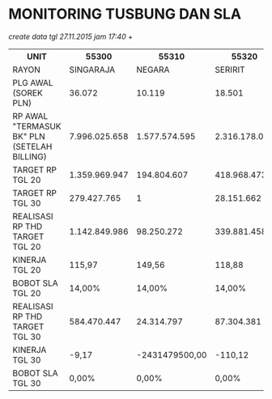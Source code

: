 # MONITORING TUSBUNG DAN SLA


 
 _create data tgl 27.11.2015 jam 17:40_
+ 
<table><tbody><tr><th>UNIT</th><th>55300</th><th>55310</th><th>55320</th><th>55330</th><th>55340</th><th>5503</th></tr><tr><td>RAYON</td><td>SINGARAJA</td><td>NEGARA</td><td>SERIRIT</td><td>NEGARA</td><td>GILIMANUK</td><td>AREA BARA</td></tr><tr><td>PLG AWAL (SOREK PLN)</td><td>36.072</td><td>10.119</td><td>18.501</td><td>25.692</td><td>11.510</td><td>101.744</td></tr><tr><td>RP AWAL "TERMASUK BK" PLN (SETELAH BILLING)</td><td>7.996.025.658</td><td>1.577.574.595</td><td>2.316.178.092</td><td>5.166.206.541</td><td>4.670.189.563</td><td>11.889.778.345</td></tr><tr><td>TARGET RP TGL 20</td><td>1.359.969.947</td><td>194.804.607</td><td>418.968.473</td><td>619.179.962</td><td>593.747.963</td><td>3.186.670.952</td></tr><tr><td>TARGET RP TGL 30</td><td>279.427.765</td><td>1</td><td>28.151.662</td><td>56.407.230</td><td>138.871.963</td><td>502.858.621</td></tr><tr><td>REALISASI RP THD TARGET TGL 20</td><td>1.142.849.986</td><td>98.250.272</td><td>339.881.458</td><td>472.096.521</td><td>629.629.372</td><td>2.682.707.609</td></tr><tr><td>KINERJA TGL 20</td><td>115,97</td><td>149,56</td><td>118,88</td><td>123,75</td><td>93,96</td><td>115,81</td></tr><tr><td>BOBOT SLA TGL 20</td><td>14,00%</td><td>14,00%</td><td>14,00%</td><td>14,00%</td><td>12,50%</td><td>14,00%</td></tr><tr><td>REALISASI RP THD TARGET TGL 30</td><td>584.470.447</td><td>24.314.797</td><td>87.304.381</td><td>122.838.526</td><td>353.299.634</td><td>1.172.227.785</td></tr><tr><td>KINERJA TGL 30</td><td>-9,17</td><td>-2431479500,00</td><td>-110,12</td><td>-17,77</td><td>-54,41</td><td>-33,11</td></tr><tr><td>BOBOT SLA TGL 30</td><td>0,00%</td><td>0,00%</td><td>0,00%</td><td>0,00%</td><td>0,00%</td><td>0,00%</td></tr></tbody></table>

